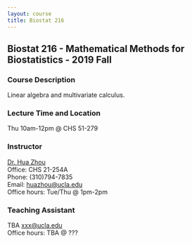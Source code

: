 ```yaml
---
layout: course
title: Biostat 216
---
```


## Biostat 216 - Mathematical Methods for Biostatistics - 2019 Fall

### Course Description

Linear algebra and multivariate calculus.  

### Lecture Time and Location

Thu 10am-12pm @ CHS 51-279    

### Instructor

[Dr. Hua Zhou](http://hua-zhou.github.io/)  
Office: CHS 21-254A  
Phone: (310)794-7835  
Email: <huazhou@ucla.edu>  
Office hours: Tue/Thu @ 1pm-2pm 

### Teaching Assistant

TBA <xxx@ucla.edu>  
Office hours: TBA @ ???
